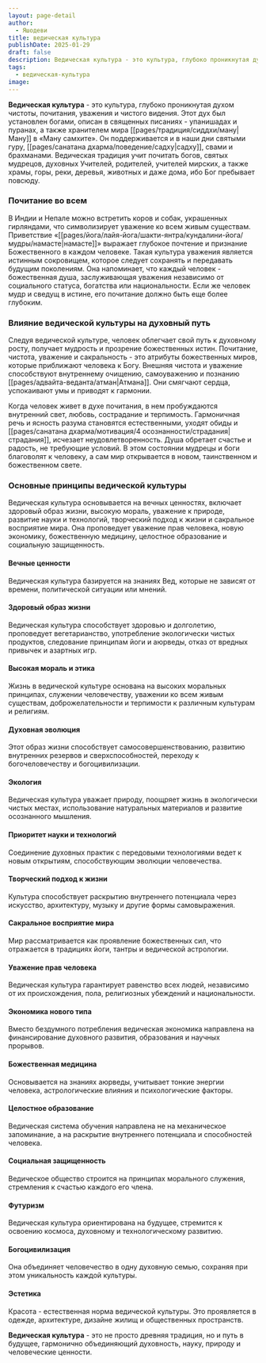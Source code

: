 ```yaml
---
layout: page-detail
author:
  - Яшодеви
title: ведическая культура
publishDate: 2025-01-29
draft: false
description: Ведическая культура - это культура, глубоко проникнутая духом чистоты, почитания, уважения и чистого видения. Этот дух был установлен богами, описан в священных писаниях - упанишадах и пуранах, а также хранителем мира Ману в «Ману-самхите». Он поддерживается и в наши дни святыми Гуру, садху, свами и брахманами. Ведическая традиция учит почитать богов, святых мудрецов, духовных Учителей, родителей, учителей мирских, а также храмы, горы, реки, деревья, животных и даже дома, ибо Бог пребывает повсюду.
tags:
  - ведическая-культура
image:
---
```

**Ведическая культура** - это культура, глубоко проникнутая духом чистоты, почитания, уважения и чистого видения. Этот дух был установлен богами, описан в священных писаниях - упанишадах и пуранах, а также хранителем мира [[pages/традиция/сиддхи/ману|Ману]] в «Ману самхите». Он поддерживается и в наши дни святыми гуру, [[pages/санатана дхарма/поведение/садху|садху]], свами и брахманами. Ведическая традиция учит почитать богов, святых мудрецов, духовных Учителей, родителей, учителей мирских, а также храмы, горы, реки, деревья, животных и даже дома, ибо Бог пребывает повсюду.

### Почитание во всем

В Индии и Непале можно встретить коров и собак, украшенных гирляндами, что символизирует уважение ко всем живым существам. Приветствие «[[pages/йога/лайя-йога/шакти-янтра/кундалини-йога/мудры/намасте|намасте]]» выражает глубокое почтение и признание Божественного в каждом человеке. Такая культура уважения является истинным сокровищем, которое следует сохранять и передавать будущим поколениям. Она напоминает, что каждый человек - божественная душа, заслуживающая уважения независимо от социального статуса, богатства или национальности. Если же человек мудр и сведущ в истине, его почитание должно быть еще более глубоким.

### Влияние ведической культуры на духовный путь

Следуя ведической культуре, человек облегчает свой путь к духовному росту, получает мудрость и прозрение божественных истин. Почитание, чистота, уважение и сакральность - это атрибуты божественных миров, которые приближают человека к Богу. Внешняя чистота и уважение способствуют внутреннему очищению, самоуважению и познанию [[pages/адвайта-веданта/атман|Атмана]]. Они смягчают сердца, успокаивают умы и приводят к гармонии.

Когда человек живет в духе почитания, в нем пробуждаются внутренний свет, любовь, сострадание и терпимость. Гармоничная речь и ясность разума становятся естественными, уходят обиды и [[pages/санатана дхарма/мотивация/4 осознанности/страдания|страдания]], исчезает неудовлетворенность. Душа обретает счастье и радость, не требующие условий. В этом состоянии мудрецы и боги благоволят к человеку, а сам мир открывается в новом, таинственном и божественном свете.

### Основные принципы ведической культуры

Ведическая культура основывается на вечных ценностях, включает здоровый образ жизни, высокую мораль, уважение к природе, развитие науки и технологий, творческий подход к жизни и сакральное восприятие мира. Она проповедует уважение прав человека, новую экономику, божественную медицину, целостное образование и социальную защищенность.
#### Вечные ценности
Ведическая культура базируется на знаниях Вед, которые не зависят от времени, политической ситуации или мнений.
#### Здоровый образ жизни
Ведическая культура способствует здоровью и долголетию, проповедует вегетарианство, употребление экологически чистых продуктов, следование принципам йоги и аюрведы, отказ от вредных привычек и азартных игр.
#### Высокая мораль и этика
Жизнь в ведической культуре основана на высоких моральных принципах, служении человечеству, уважении ко всем живым существам, доброжелательности и терпимости к различным культурам и религиям.
#### Духовная эволюция
Этот образ жизни способствует самосовершенствованию, развитию внутренних резервов и сверхспособностей, переходу к богочеловечеству и богоцивилизации.
#### Экология
Ведическая культура уважает природу, поощряет жизнь в экологически чистых местах, использование натуральных материалов и развитие осознанного мышления.
#### Приоритет науки и технологий
Соединение духовных практик с передовыми технологиями ведет к новым открытиям, способствующим эволюции человечества.
#### Творческий подход к жизни
Культура способствует раскрытию внутреннего потенциала через искусство, архитектуру, музыку и другие формы самовыражения.
#### Сакральное восприятие мира
Мир рассматривается как проявление божественных сил, что отражается в традициях йоги, тантры и ведической астрологии.
#### Уважение прав человека
Ведическая культура гарантирует равенство всех людей, независимо от их происхождения, пола, религиозных убеждений и национальности.
#### Экономика нового типа
Вместо бездумного потребления ведическая экономика направлена на финансирование духовного развития, образования и научных прорывов.
#### Божественная медицина
Основывается на знаниях аюрведы, учитывает тонкие энергии человека, астрологические влияния и психологические факторы.
#### Целостное образование
Ведическая система обучения направлена не на механическое запоминание, а на раскрытие внутреннего потенциала и способностей человека.
#### Социальная защищенность
Ведическое общество строится на принципах морального служения, стремления к счастью каждого его члена.
#### Футуризм
Ведическая культура ориентирована на будущее, стремится к освоению космоса, духовному и технологическому развитию.
#### Богоцивилизация
Она объединяет человечество в одну духовную семью, сохраняя при этом уникальность каждой культуры.
#### Эстетика
Красота - естественная норма ведической культуры. Это проявляется в одежде, архитектуре, дизайне жилищ и общественных пространств.

**Ведическая культура** - это не просто древняя традиция, но и путь в будущее, гармонично объединяющий духовность, науку, природу и человеческие ценности.